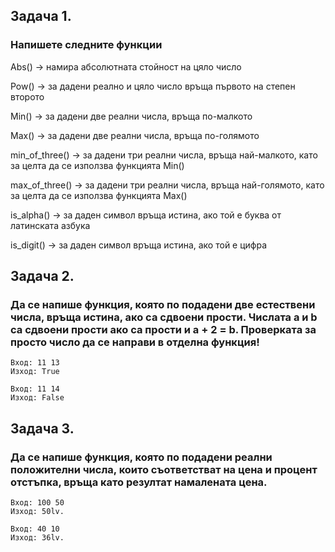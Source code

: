 ## Задача 1.
### Напишете следните функции

  Abs() -> намира абсолютната стойност на цяло число
  
  Pow() -> за дадени реално и цяло число връща първото на степен второто

  Min() -> за дадени две реални числа, връща по-малкото
  
  Max() -> за дадени две реални числа, връща по-голямото
  
  min_of_three() -> за дадени три реални числа, връща най-малкото, като за целта да се използва функцията Min()
  
  max_of_three() -> за дадени три реални числа, връща най-голямото, като за целта да се използва функцията Max()
  
  is_alpha() -> за даден символ връща истина, ако той е буква от латинската азбука
  
  is_digit() -> за даден символ връща истина, ако той е цифра
  
## Задача 2.
### Да се напише функция, която по подадени две естествени числа, връща истина, ако са сдвоени прости. Числата a и b са сдвоени прости ако са прости и a + 2 = b. Проверката за просто число да се направи в отделна функция!

```
Вход: 11 13
Изход: True

Вход: 11 14
Изход: False
```

## Задача 3.
### Да се напише функция, която по подадени реални положителни числа, които съответстват на цена и процент отстъпка, връща като резултат намалената цена.

```
Вход: 100 50
Изход: 50lv.

Вход: 40 10
Изход: 36lv.
```
